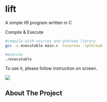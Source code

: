 # lift
A simple lift program written in C

Compile & Execute
```sh
#compile with ncurses and pthread library
gcc -o executable main.c -lncurses -lpthread

#execute
./executable
```

To use it, please follow instruction on screen.
<p>
<img src="https://github.madxradicle.com/lift/howto.png">
</p>

## About The Project
